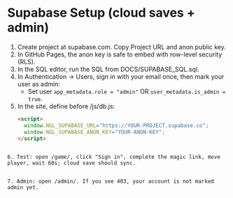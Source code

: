 # Supabase Setup (cloud saves + admin)
1) Create project at supabase.com. Copy Project URL and anon public key.
2) In GitHub Pages, the anon key is safe to embed with row-level security (RLS).
3) In the SQL editor, run the SQL from DOCS/SUPABASE_SQL.sql.
4) In Authentication -> Users, sign in with your email once, then mark your user as admin:
   - Set user `app_metadata.role = "admin"` OR `user_metadata.is_admin = true`.
5) In the site, define before /js/db.js:
   ```html
   <script>
     window.NGL_SUPABASE_URL="https://YOUR-PROJECT.supabase.co";
     window.NGL_SUPABASE_ANON_KEY="YOUR-ANON-KEY";
   </script>
```

6. Test: open /game/, click "Sign in", complete the magic link, move player, wait 60s; cloud save should sync.


7. Admin: open /admin/. If you see 403, your account is not marked admin yet.
